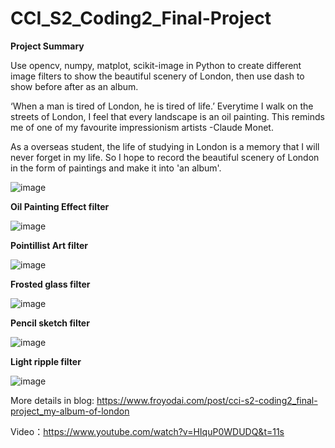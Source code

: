 # CCI_S2_Coding2_Final-Project

**Project Summary**

Use opencv, numpy, matplot, scikit-image in Python to create different image filters to show the beautiful scenery of London, then use dash to show before after as an album.

‘When a man is tired of London, he is tired of life.’  Everytime I walk on the streets of London, I feel that every landscape is an oil painting. This reminds me of one of my favourite impressionism artists -Claude Monet. 

As a overseas student, the life of studying in London is a memory that I will never forget in my life.  So I hope to record the beautiful scenery of London in the form of paintings and make it into 'an album'.

![image](https://cdn-images-1.medium.com/max/1600/1*-jnx9xZ9LIdacwDb8POLzw.gif)

**Oil Painting Effect filter**

![image](https://miro.medium.com/max/1400/1*r7_dhyCAC6mPncjOHk7dMQ.png)


**Pointillist Art filter**

![image](https://miro.medium.com/max/1400/1*VfvGC5eNRuYeQsJizL7Jsg.png)


**Frosted glass filter**

![image](https://miro.medium.com/max/1400/1*ie1b0x8yxKmloAI0YSd0Aw.png)


**Pencil sketch filter**

![image](https://miro.medium.com/max/1400/1*_6J_nq__k5HLbH3AO2sgNA.png)


**Light ripple filter**

![image](https://miro.medium.com/max/1400/1*uS8T0rLg45ZP5prHZ06aRw.png)


More details in blog: https://www.froyodai.com/post/cci-s2-coding2_final-project_my-album-of-london

Video：https://www.youtube.com/watch?v=HIquP0WDUDQ&t=11s
